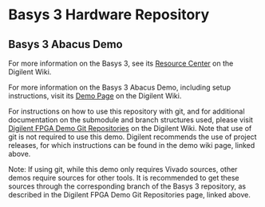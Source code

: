 # Basys 3 Hardware Repository

## Basys 3 Abacus Demo

For more information on the Basys 3, see its [Resource Center](https://reference.digilentinc.com/reference/programmable-logic/basys-3/start) on the Digilent Wiki.

For more information on the Basys 3 Abacus Demo, including setup instructions, visit its [Demo Page](https://reference.digilentinc.com/reference/programmable-logic/basys-3/demos/abacus) on the Digilent Wiki.

For instructions on how to use this repository with git, and for additional documentation on the submodule and branch structures used, please visit [Digilent FPGA Demo Git Repositories](https://reference.digilentinc.com/reference/programmable-logic/documents/git) on the Digilent Wiki. Note that use of git is not required to use this demo. Digilent recommends the use of project releases, for which instructions can be found in the demo wiki page, linked above.

Note: If using git, while this demo only requires Vivado sources, other demos require sources for other tools. It is recommended to get these sources through the corresponding branch of the Basys 3 repository, as described in the Digilent FPGA Demo Git Repositories page, linked above.

